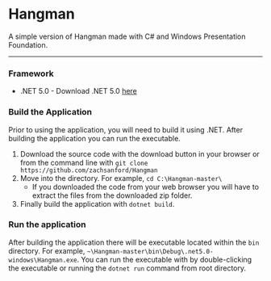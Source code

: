 # Hangman

A simple version of Hangman made with C# and Windows Presentation Foundation.
<hr />

### Framework

* .NET 5.0 - Download .NET 5.0 [here](https://dotnet.microsoft.com/download/dotnet/5.0)

### Build the Application

Prior to using the application, you will need to build it using .NET. After building the application you can run the executable.

1. Download the source code with the download button in your browser or from the command line with `git clone https://github.com/zachsanford/Hangman`
2. Move into the directory. For example, `cd C:\Hangman-master\`
   * If you downloaded the code from your web browser you will have to extract the files from the downloaded zip folder.
3. Finally build the application with `dotnet build`.

### Run the application

After building the application there will be executable located within the `bin` directory. For example, `~\Hangman-master\bin\Debug\.net5.0-windows\Hangman.exe`.
You can run the executable with by double-clicking the executable or running the `dotnet run` command from root directory.